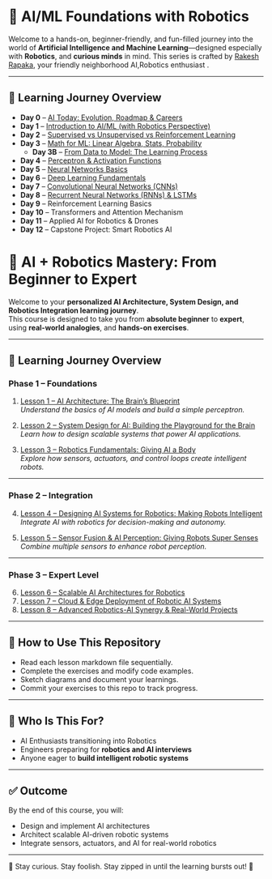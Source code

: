 # 🤖 AI/ML Foundations with Robotics  

Welcome to a hands-on, beginner-friendly, and fun-filled journey into the world of **Artificial Intelligence and Machine Learning**—designed especially with **Robotics**, and **curious minds** in mind. This series is crafted by [Rakesh Rapaka](https://www.linkedin.com/in/rakeshrapaka/), your friendly neighborhood AI,Robotics enthusiast .

---

## 📅 Learning Journey Overview


- **Day 0** – [AI Today: Evolution, Roadmap & Careers](/Day0_Intro.md)
- **Day 1** – [Introduction to AI/ML (with Robotics Perspective)](/Lesson1/Lesson1_JusBegin.md) 
- **Day 2** – [Supervised vs Unsupervised vs Reinforcement Learning](/Lesson2/Lesson2_B.md)
- **Day 3** – [Math for ML: Linear Algebra, Stats, Probability](/Lesson3/Lesson3_Basic.md) 
  - **Day 3B** – [From Data to Model: The Learning Process](/Lesson3/Lesson3B_Basic.md)  
- **Day 4** – [Perceptron & Activation Functions](/Lesson4/Perceptron_n_Activation%20Functions.md) 
- **Day 5** – [Neural Networks Basics](/Lesson5/Neural%20Networks%20Basics.md)
- **Day 6** – [Deep Learning Fundamentals](/Lesson6/Deep%20Learning%20Fundamentals.md)
- **Day 7** – [Convolutional Neural Networks (CNNs)](/Lesson7/Convolutional%20Neural%20Networks.md) 
- **Day 8** – [Recurrent Neural Networks (RNNs) & LSTMs](/Lesson8/day8_rnn_lstm.md) 
- **Day 9** – Reinforcement Learning Basics  
- **Day 10** – Transformers and Attention Mechanism  
- **Day 11** – Applied AI for Robotics & Drones  
- **Day 12** – Capstone Project: Smart Robotics AI

# 🚀 AI + Robotics Mastery: From Beginner to Expert

Welcome to your **personalized AI Architecture, System Design, and Robotics Integration learning journey**.  
This course is designed to take you from **absolute beginner** to **expert**, using  **real-world analogies**, and **hands-on exercises**.

---

## 📅 Learning Journey Overview

### **Phase 1 – Foundations**
1. [Lesson 1 – AI Architecture: The Brain’s Blueprint](/Lesson1/Lesson1_Advance.md)  
   *Understand the basics of AI models and build a simple perceptron.*

2. [Lesson 2 – System Design for AI: Building the Playground for the Brain](/Lesson2/SystemDesign_for_AI_Advance.md)  
   *Learn how to design scalable systems that power AI applications.*

3. [Lesson 3 – Robotics Fundamentals: Giving AI a Body](/Lesson3/Giving_AI_Body_Advance.md)  
   *Explore how sensors, actuators, and control loops create intelligent robots.*

---

### **Phase 2 – Integration**
4. [Lesson 4 – Designing AI Systems for Robotics: Making Robots Intelligent](/Lesson4/Designing_AI_Systems_for_Robotics_Advance.md)  
   *Integrate AI with robotics for decision-making and autonomy.*

5. [Lesson 5 – Sensor Fusion & AI Perception: Giving Robots Super Senses](/Lesson5/SensorFusion_And_AIPerception_Advance.md)  
   *Combine multiple sensors to enhance robot perception.*

---

### **Phase 3 – Expert Level** 
6. [Lesson 6 – Scalable AI Architectures for Robotics](/Lesson6/ScalableAI_Architectures_Robotics_Advance.md) 
7. [Lesson 7 – Cloud & Edge Deployment of Robotic AI Systems](/Lesson7/Cloud_And_EdgeDeployment_Robotic_AISystems_Advance.md)  
8. [Lesson 8 – Advanced Robotics-AI Synergy & Real-World Projects](/Lesson8/Obotics-AI_Synergy_Advance.md)  

---

## 🧠 How to Use This Repository
- Read each lesson markdown file sequentially.
- Complete the exercises and modify code examples.
- Sketch diagrams and document your learnings.
- Commit your exercises to this repo to track progress.

---

## 🎯 Who Is This For?
- AI Enthusiasts transitioning into Robotics  
- Engineers preparing for **robotics and AI interviews**  
- Anyone eager to **build intelligent robotic systems**

---

## ✅ Outcome
By the end of this course, you will:
- Design and implement AI architectures  
- Architect scalable AI-driven robotic systems  
- Integrate sensors, actuators, and AI for real-world robotics

---

🎯 Stay curious. Stay foolish. Stay zipped in until the learning bursts out! 🚀  
</details>



